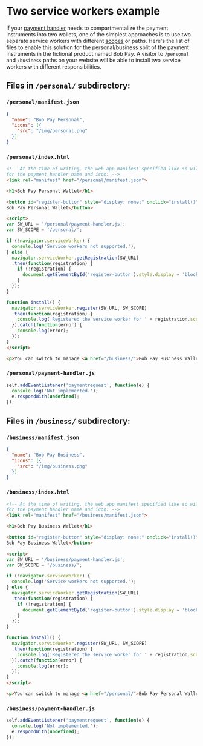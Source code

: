 # Two service workers example

If your [payment handler](https://w3c.github.io/payment-handler/) needs to
compartmentalize the payment instruments into two wallets, one of the simplest
approaches is to use two separate service workers with different
[scopes](https://developer.mozilla.org/en-US/docs/Web/API/Service_Worker_API/Using_Service_Workers#Registering_your_worker)
or paths. Here's the list of files to enable this solution for the
personal/business split of the payment instruments in the fictional product
named Bob Pay. A visitor to `/personal` and `/business` paths on your website
will be able to install two service workers with different responsibilities.

## Files in `/personal/` subdirectory:

### `/personal/manifest.json`

```json
{
  "name": "Bob Pay Personal",
  "icons": [{
    "src": "/img/personal.png"
  }]
}
```

### `/personal/index.html`

```html
<!-- At the time of writing, the web app manifest specified like so will be used
for the payment handler name and icon: -->
<link rel="manifest" href="/personal/manifest.json">

<h1>Bob Pay Personal Wallet</h1>

<button id="register-button" style="display: none;" onclick="install()">Install
Bob Pay Personal Wallet</button>

<script>
var SW_URL = '/personal/payment-handler.js';
var SW_SCOPE = '/personal/';

if (!navigator.serviceWorker) {
  console.log('Service workers not supported.');
} else {
  navigator.serviceWorker.getRegistration(SW_URL)
  .then(function(registration) {
    if (!registration) {
      document.getElementById('register-button').style.display = 'block';
    }
  });
}

function install() {
  navigator.serviceWorker.register(SW_URL, SW_SCOPE)
  .then(function(registration) {
    console.log('Registered the service worker for ' + registration.scope);
  }).catch(function(error) {
    console.log(error);
  });
}
</script>

<p>You can switch to manage <a href="/business/">Bob Pay Business Wallet</a>.</p>
```

### `/personal/payment-handler.js`

```javascript
self.addEventListener('paymentrequest', function(e) {
  console.log('Not implemented.');
  e.respondWith(undefined);
});
```

## Files in `/business/` subdirectory:

### `/business/manifest.json`

```json
{
  "name": "Bob Pay Business",
  "icons": [{
    "src": "/img/business.png"
  }]
}
```

### `/business/index.html`

```html
<!-- At the time of writing, the web app manifest specified like so will be used
for the payment handler name and icon: -->
<link rel="manifest" href="/business/manifest.json">

<h1>Bob Pay Business Wallet</h1>

<button id="register-button" style="display: none;" onclick="install()">Install
Bob Pay Business Wallet</button>

<script>
var SW_URL = '/business/payment-handler.js';
var SW_SCOPE = '/business/';

if (!navigator.serviceWorker) {
  console.log('Service workers not supported.');
} else {
  navigator.serviceWorker.getRegistration(SW_URL)
  .then(function(registration) {
    if (!registration) {
      document.getElementById('register-button').style.display = 'block';
    }
  });
}

function install() {
  navigator.serviceWorker.register(SW_URL, SW_SCOPE)
  .then(function(registration) {
    console.log('Registered the service worker for ' + registration.scope);
  }).catch(function(error) {
    console.log(error);
  });
}
</script>

<p>You can switch to manage <a href="/personal/">Bob Pay Personal Wallet</a>.</p>
```

### `/business/payment-handler.js`

```javascript
self.addEventListener('paymentrequest', function(e) {
  console.log('Not implemented.');
  e.respondWith(undefined);
});
```

